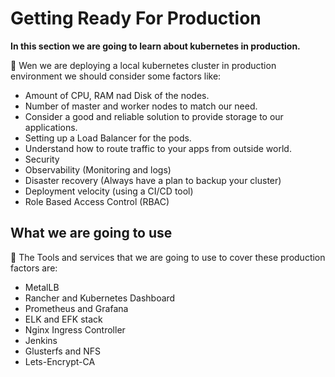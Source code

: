 # Getting Ready For Production
**In this section we are going to learn about kubernetes in production.**

🔖 Wen we are deploying a local kubernetes cluster in production environment we should consider some factors like:
- Amount of CPU, RAM nad Disk of the nodes.
- Number of master and worker nodes to match our need.
- Consider a good and reliable solution to provide storage to our applications.
- Setting up a Load Balancer for the pods.
- Understand how to route traffic to your apps from outside world.
- Security
- Observability (Monitoring and logs)
- Disaster recovery (Always have a plan to backup your cluster)
- Deployment velocity (using a CI/CD tool)
- Role Based Access Control (RBAC)

## What we are going to use
🔖 The Tools and services that we are going to use to cover these production factors are:
- MetalLB
- Rancher and Kubernetes Dashboard
- Prometheus and Grafana
- ELK and EFK stack
- Nginx Ingress Controller
- Jenkins
- Glusterfs and NFS
- Lets-Encrypt-CA

